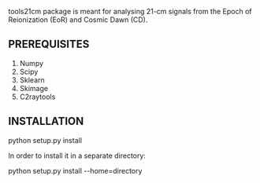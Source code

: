 tools21cm package is meant for analysing 21-cm signals from the Epoch of Reionization (EoR) and Cosmic Dawn (CD).

PREREQUISITES
-------------
1. Numpy
2. Scipy
3. Sklearn
4. Skimage
5. C2raytools

INSTALLATION
------------
python setup.py install

In order to install it in a separate directory:

python setup.py install --home=directory
